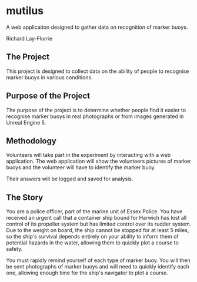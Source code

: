 # mutilus

A web applicaiton designed to gather data on recognition of marker buoys.

Richard Lay-Flurrie

## The Project

This project is designed to collect data on the ability of people to recognise marker buoys in various conditions. 

## Purpose of the Project

The purpose of the project is to determine whether people find it easier to recognise marker buoys in real photographs or from images generated in Unreal Engine 5.

## Methodology

Volunteers will take part in the experiment by interacting with a web application. The web application will show the volunteers pictures of marker buoys and the volunteer will have to identify the marker buoy.

Their answers will be logged and saved for analysis.

## The Story

You are a police officer, part of the marine unit of Essex Police. You have received an urgent call that a container ship bound for Harwich has lost all control of its propeller system but has limited control over its rudder system. Due to the weight on board, the ship cannot be stopped for at least 5 miles, so the ship's survival depends entirely on your ability to inform them of potential hazards in the water, allowing them to quickly plot a course to safety.

You must rapidly remind yourself of each type of marker buoy. You will then be sent photographs of marker buoys and will need to quickly identify each one, allowing enough time for the ship's navigator to plot a course. 

